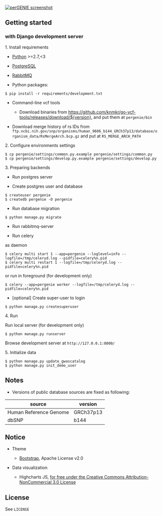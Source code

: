 [![perGENIE screenshot](http://knmkr.info/img/portfolio/pergenie.png)](http://pergenie.org/)

## Getting started

### with Django development server

1\. Install requirements

- [Python]() >=2.7,<3
- [PostgreSQL]()
- [RabbitMQ]()

- Python packages:

```
$ pip install -r requirements/development.txt
```

- Command-line vcf tools
  - Download binaries from https://github.com/knmkr/go-vcf-tools/releases/download/${version}, and put them at `pergenie/bin`

- Download merge history of rs IDs from `ftp.ncbi.nih.gov/snp/organisms/human_9606_b144_GRCh37p13/database/organism_data/RsMergeArch.bcp.gz` and put at `RS_MERGE_ARCH_PATH`


2\. Configure environments settings

```
$ cp pergenie/settings/common.py.example pergenie/settings/common.py
$ cp pergenie/settings/develop.py.example pergenie/settings/develop.py
```

3\. Preparing backends

- Run postgres server

- Create postgres user and database

```
$ createuser pergenie
$ createdb pergenie -O pergenie
```

- Run database migration

```
$ python manage.py migrate
```

- Run rabbitmq-server

- Run celery

as daemon

```
$ celery multi start 1 --app=pergenie --loglevel=info --logfile=/tmp/celeryd.log --pidfile=celery%n.pid
$ celery multi restart 1 --logfile=/tmp/celeryd.log --pidfile=celery%n.pid
```

or run in foreground (for development only)

```
$ celery --app=pergenie worker --logfile=/tmp/celeryd.log --pidfile=celery%n.pid
```

- [optional] Create super-user to login

```
$ python manage.py createsuperuser
```

4\. Run

Run local server (for development only)

```
$ python manage.py runserver
```

Browse development server at `http://127.0.0.1:8000/`

5\. Initialize data

```
$ python manage.py update_gwascatalog
$ python manage.py init_demo_user
```


## Notes

- Versions of public database sources are fixed as following:

| source                 | version          |
|------------------------|------------------|
| Human Reference Genome | GRCh37p13        |
| dbSNP                  | b144             |


## Notice

* Theme

  * [Bootstrap](//getbootstrap.com/), Apache License v2.0

* Data visualization

  * Highcharts JS, [for free under the Creative Commons Attribution-NonCommercial 3.0 License](//shop.highsoft.com/highcharts.html)


## License

See `LICENSE`
